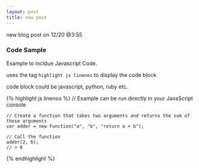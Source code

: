 ```yaml
---
layout: post
title: new post
---
```


new blog post on 12/20 @3:55


### Code Sample

Example to incldue Javascript Code.

uses the tag `highlight js linenos` to display the code block

code block could be javascript, python, ruby etc.

{% highlight js linenos %}
	// Example can be run directly in your JavaScript console

	// Create a function that takes two arguments and returns the sum of those arguments
	var adder = new Function("a", "b", "return a + b");

	// Call the function
	adder(2, 6);
	// > 8
{% endhighlight %}
